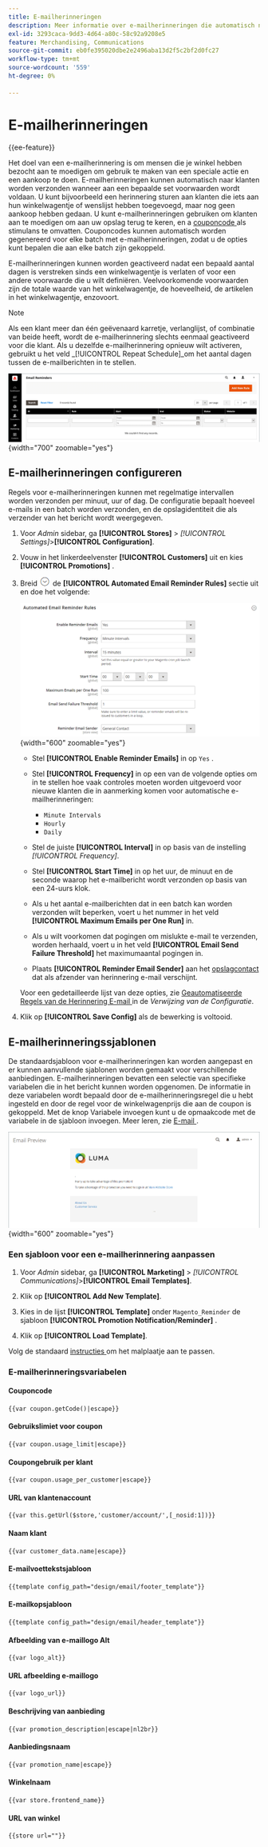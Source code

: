```yaml
---
title: E-mailherinneringen
description: Meer informatie over e-mailherinneringen die automatisch naar klanten kunnen worden verzonden wanneer aan een bepaalde set voorwaarden wordt voldaan.
exl-id: 3293caca-9dd3-4d64-a80c-58c92a9208e5
feature: Merchandising, Communications
source-git-commit: eb0fe395020dbe2e2496aba13d2f5c2bf2d0fc27
workflow-type: tm+mt
source-wordcount: '559'
ht-degree: 0%

---
```


# E-mailherinneringen

{{ee-feature}}

Het doel van een e-mailherinnering is om mensen die je winkel hebben bezocht aan te moedigen om gebruik te maken van een speciale actie en een aankoop te doen. E-mailherinneringen kunnen automatisch naar klanten worden verzonden wanneer aan een bepaalde set voorwaarden wordt voldaan. U kunt bijvoorbeeld een herinnering sturen aan klanten die iets aan hun winkelwagentje of wenslijst hebben toegevoegd, maar nog geen aankoop hebben gedaan. U kunt e-mailherinneringen gebruiken om klanten aan te moedigen om aan uw opslag terug te keren, en a [ couponcode ](price-rules-cart-coupon.md) als stimulans te omvatten. Couponcodes kunnen automatisch worden gegenereerd voor elke batch met e-mailherinneringen, zodat u de opties kunt bepalen die aan elke batch zijn gekoppeld.

E-mailherinneringen kunnen worden geactiveerd nadat een bepaald aantal dagen is verstreken sinds een winkelwagentje is verlaten of voor een andere voorwaarde die u wilt definiëren. Veelvoorkomende voorwaarden zijn de totale waarde van het winkelwagentje, de hoeveelheid, de artikelen in het winkelwagentje, enzovoort.

>[!NOTE]
>
>Als een klant meer dan één geëvenaard karretje, verlanglijst, of combinatie van beide heeft, wordt de e-mailherinnering slechts eenmaal geactiveerd voor die klant. Als u dezelfde e-mailherinnering opnieuw wilt activeren, gebruikt u het veld _[!UICONTROL Repeat Schedule]_om het aantal dagen tussen de e-mailberichten in te stellen.

![ E-mailherinneringen ](./assets/email-reminders.png){width="700" zoomable="yes"}

## E-mailherinneringen configureren

Regels voor e-mailherinneringen kunnen met regelmatige intervallen worden verzonden per minuut, uur of dag. De configuratie bepaalt hoeveel e-mails in een batch worden verzonden, en de opslagidentiteit die als verzender van het bericht wordt weergegeven.

1. Voor _Admin_ sidebar, ga **[!UICONTROL Stores]** > _[!UICONTROL Settings]_>**[!UICONTROL Configuration]**.

1. Vouw in het linkerdeelvenster **[!UICONTROL Customers]** uit en kies **[!UICONTROL Promotions]** .

1. Breid ![ selecteur van de Uitbreiding ](../assets/icon-display-expand.png) de **[!UICONTROL Automated Email Reminder Rules]** sectie uit en doe het volgende:

   ![ configuratie van Klanten - geautomatiseerde e-mailherinneringsregels ](../configuration-reference/customers/assets/promotions-automated-email-reminder-rules.png){width="600" zoomable="yes"}

   - Stel **[!UICONTROL Enable Reminder Emails]** in op `Yes` .

   - Stel **[!UICONTROL Frequency]** in op een van de volgende opties om in te stellen hoe vaak controles moeten worden uitgevoerd voor nieuwe klanten die in aanmerking komen voor automatische e-mailherinneringen:

      - `Minute Intervals`
      - `Hourly`
      - `Daily`

   - Stel de juiste **[!UICONTROL Interval]** in op basis van de instelling _[!UICONTROL Frequency]_.

   - Stel **[!UICONTROL Start Time]** in op het uur, de minuut en de seconde waarop het e-mailbericht wordt verzonden op basis van een 24-uurs klok.

   - Als u het aantal e-mailberichten dat in een batch kan worden verzonden wilt beperken, voert u het nummer in het veld **[!UICONTROL Maximum Emails per One Run]** in.

   - Als u wilt voorkomen dat pogingen om mislukte e-mail te verzenden, worden herhaald, voert u in het veld **[!UICONTROL Email Send Failure Threshold]** het maximumaantal pogingen in.

   - Plaats **[!UICONTROL Reminder Email Sender]** aan het [ opslagcontact ](../getting-started/store-details.md#store-email-addresses) dat als afzender van herinnering e-mail verschijnt.

   Voor een gedetailleerde lijst van deze opties, zie [ Geautomatiseerde Regels van de Herinnering E-mail ](../configuration-reference/customers/promotions.md#automated-email-reminder-rules) in de _Verwijzing van de Configuratie_.

1. Klik op **[!UICONTROL Save Config]** als de bewerking is voltooid.

## E-mailherinneringssjablonen

De standaardsjabloon voor e-mailherinneringen kan worden aangepast en er kunnen aanvullende sjablonen worden gemaakt voor verschillende aanbiedingen. E-mailherinneringen bevatten een selectie van specifieke variabelen die in het bericht kunnen worden opgenomen. De informatie in deze variabelen wordt bepaald door de e-mailherinneringsregel die u hebt ingesteld en door de regel voor de winkelwagenprijs die aan de coupon is gekoppeld. Met de knop Variabele invoegen kunt u de opmaakcode met de variabele in de sjabloon invoegen. Meer leren, zie [ E-mail ](../systems/email-templates.md).

![ E-mail herinneringsvoorproef ](./assets/email-reminder-preview-promotion-template.png){width="600" zoomable="yes"}

### Een sjabloon voor een e-mailherinnering aanpassen

1. Voor _Admin_ sidebar, ga **[!UICONTROL Marketing]** > _[!UICONTROL Communications]_>**[!UICONTROL Email Templates]**.

1. Klik op **[!UICONTROL Add New Template]**.

1. Kies in de lijst **[!UICONTROL Template]** onder `Magento_Reminder` de sjabloon **[!UICONTROL Promotion Notification/Reminder]** .

1. Klik op **[!UICONTROL Load Template]**.

Volg de standaard [ instructies ](../systems/email-template-custom.md) om het malplaatje aan te passen.

### E-mailherinneringsvariabelen

#### Couponcode

```
{{var coupon.getCode()|escape}}
```

#### Gebruikslimiet voor coupon

```
{{var coupon.usage_limit|escape}}
```

#### Coupongebruik per klant

```
{{var coupon.usage_per_customer|escape}}
```

#### URL van klantenaccount

```
{{var this.getUrl($store,'customer/account/',[_nosid:1])}}
```

#### Naam klant

```
{{var customer_data.name|escape}}
```

#### E-mailvoettekstsjabloon

```
{{template config_path="design/email/footer_template"}}
```

#### E-mailkopsjabloon

```
{{template config_path="design/email/header_template"}}
```

#### Afbeelding van e-maillogo Alt

```
{{var logo_alt}}
```

#### URL afbeelding e-maillogo

```
{{var logo_url}}
```

#### Beschrijving van aanbieding

```
{{var promotion_description|escape|nl2br}}
```

#### Aanbiedingsnaam

```
{{var promotion_name|escape}}
```

#### Winkelnaam

```
{{var store.frontend_name}}
```

#### URL van winkel

```
{{store url=""}}
```
